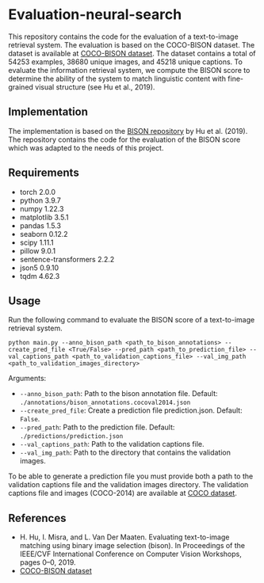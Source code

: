 # Evaluation-neural-search

This repository contains the code for the evaluation of a text-to-image retrieval system. The evaluation is based on the COCO-BISON dataset. The dataset is available at <a href="http://www.hexianghu.com/bison/">COCO-BISON dataset</a>. The dataset contains a total of 54253 examples, 38680 unique images, and 45218 unique captions.
To evaluate the information retrieval system, we compute the BISON score to determine the ability of the system to match linguistic content with fine-grained visual structure (see Hu et al., 2019). 

## Implementation
The implementation is based on the <a href="https://github.com/facebookresearch/binary-image-selection/blob/main">BISON repository</a> by Hu et al. (2019). The repository contains the code for the evaluation of the BISON score which was adapted to the needs of this project. 

## Requirements

- torch  2.0.0 
- python 3.9.7 
- numpy 1.22.3
- matplotlib 3.5.1 
- pandas 1.5.3
- seaborn 0.12.2
- scipy 1.11.1
- pillow 9.0.1 
- sentence-transformers 2.2.2
- json5 0.9.10 
- tqdm 4.62.3

## Usage
Run the following command to evaluate the BISON score of a text-to-image retrieval system. 
```
python main.py --anno_bison_path <path_to_bison_annotations> --create_pred_file <True/False> --pred_path <path_to_prediction_file> --val_captions_path <path_to_validation_captions_file> --val_img_path <path_to_validation_images_directory>
```

Arguments:
- `--anno_bison_path`: Path to the bison annotation file. Default: `./annotations/bison_annotations.cocoval2014.json`
- `--create_pred_file`: Create a prediction file prediction.json. Default: `False`.
- `--pred_path`: Path to the prediction file. Default: `./predictions/prediction.json`
- `--val_captions_path`: Path to the validation captions file.
- `--val_img_path`: Path to the directory that contains the validation images.

To be able to generate a prediction file you must provide  both a path to the validation captions file and the validation images directory. The validation captions file and images (COCO-2014) are available at <a href="https://cocodataset.org/#download">COCO dataset</a>. 




## References
- H. Hu, I. Misra, and L. Van Der Maaten. Evaluating text-to-image matching using binary
image selection (bison). In Proceedings of the IEEE/CVF International Conference on
Computer Vision Workshops, pages 0–0, 2019.
- <a href="http://www.hexianghu.com/bison/">COCO-BISON dataset</a>

 
